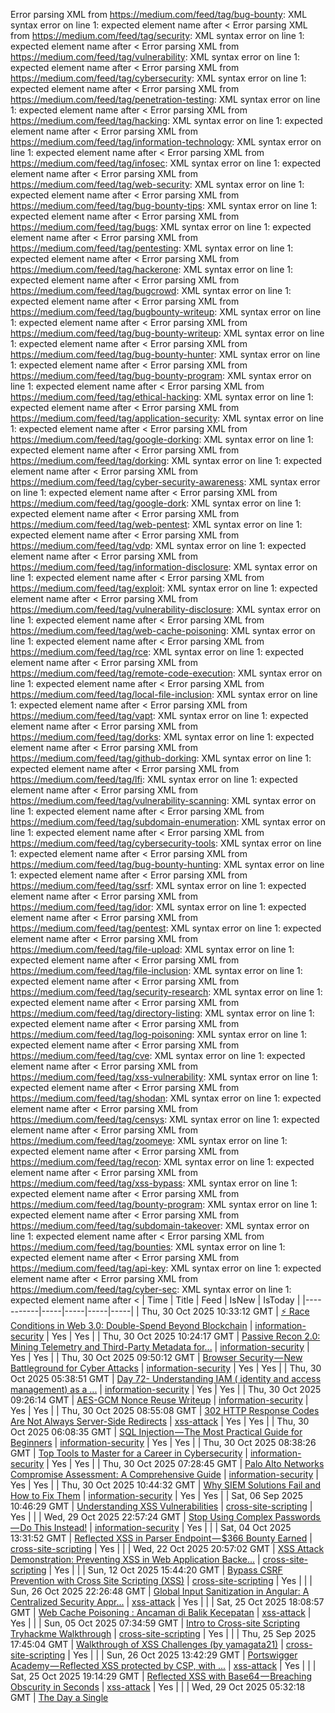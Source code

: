 Error parsing XML from https://medium.com/feed/tag/bug-bounty: XML syntax error on line 1: expected element name after <
Error parsing XML from https://medium.com/feed/tag/security: XML syntax error on line 1: expected element name after <
Error parsing XML from https://medium.com/feed/tag/vulnerability: XML syntax error on line 1: expected element name after <
Error parsing XML from https://medium.com/feed/tag/cybersecurity: XML syntax error on line 1: expected element name after <
Error parsing XML from https://medium.com/feed/tag/penetration-testing: XML syntax error on line 1: expected element name after <
Error parsing XML from https://medium.com/feed/tag/hacking: XML syntax error on line 1: expected element name after <
Error parsing XML from https://medium.com/feed/tag/information-technology: XML syntax error on line 1: expected element name after <
Error parsing XML from https://medium.com/feed/tag/infosec: XML syntax error on line 1: expected element name after <
Error parsing XML from https://medium.com/feed/tag/web-security: XML syntax error on line 1: expected element name after <
Error parsing XML from https://medium.com/feed/tag/bug-bounty-tips: XML syntax error on line 1: expected element name after <
Error parsing XML from https://medium.com/feed/tag/bugs: XML syntax error on line 1: expected element name after <
Error parsing XML from https://medium.com/feed/tag/pentesting: XML syntax error on line 1: expected element name after <
Error parsing XML from https://medium.com/feed/tag/hackerone: XML syntax error on line 1: expected element name after <
Error parsing XML from https://medium.com/feed/tag/bugcrowd: XML syntax error on line 1: expected element name after <
Error parsing XML from https://medium.com/feed/tag/bugbounty-writeup: XML syntax error on line 1: expected element name after <
Error parsing XML from https://medium.com/feed/tag/bug-bounty-writeup: XML syntax error on line 1: expected element name after <
Error parsing XML from https://medium.com/feed/tag/bug-bounty-hunter: XML syntax error on line 1: expected element name after <
Error parsing XML from https://medium.com/feed/tag/bug-bounty-program: XML syntax error on line 1: expected element name after <
Error parsing XML from https://medium.com/feed/tag/ethical-hacking: XML syntax error on line 1: expected element name after <
Error parsing XML from https://medium.com/feed/tag/application-security: XML syntax error on line 1: expected element name after <
Error parsing XML from https://medium.com/feed/tag/google-dorking: XML syntax error on line 1: expected element name after <
Error parsing XML from https://medium.com/feed/tag/dorking: XML syntax error on line 1: expected element name after <
Error parsing XML from https://medium.com/feed/tag/cyber-security-awareness: XML syntax error on line 1: expected element name after <
Error parsing XML from https://medium.com/feed/tag/google-dork: XML syntax error on line 1: expected element name after <
Error parsing XML from https://medium.com/feed/tag/web-pentest: XML syntax error on line 1: expected element name after <
Error parsing XML from https://medium.com/feed/tag/vdp: XML syntax error on line 1: expected element name after <
Error parsing XML from https://medium.com/feed/tag/information-disclosure: XML syntax error on line 1: expected element name after <
Error parsing XML from https://medium.com/feed/tag/exploit: XML syntax error on line 1: expected element name after <
Error parsing XML from https://medium.com/feed/tag/vulnerability-disclosure: XML syntax error on line 1: expected element name after <
Error parsing XML from https://medium.com/feed/tag/web-cache-poisoning: XML syntax error on line 1: expected element name after <
Error parsing XML from https://medium.com/feed/tag/rce: XML syntax error on line 1: expected element name after <
Error parsing XML from https://medium.com/feed/tag/remote-code-execution: XML syntax error on line 1: expected element name after <
Error parsing XML from https://medium.com/feed/tag/local-file-inclusion: XML syntax error on line 1: expected element name after <
Error parsing XML from https://medium.com/feed/tag/vapt: XML syntax error on line 1: expected element name after <
Error parsing XML from https://medium.com/feed/tag/dorks: XML syntax error on line 1: expected element name after <
Error parsing XML from https://medium.com/feed/tag/github-dorking: XML syntax error on line 1: expected element name after <
Error parsing XML from https://medium.com/feed/tag/lfi: XML syntax error on line 1: expected element name after <
Error parsing XML from https://medium.com/feed/tag/vulnerability-scanning: XML syntax error on line 1: expected element name after <
Error parsing XML from https://medium.com/feed/tag/subdomain-enumeration: XML syntax error on line 1: expected element name after <
Error parsing XML from https://medium.com/feed/tag/cybersecurity-tools: XML syntax error on line 1: expected element name after <
Error parsing XML from https://medium.com/feed/tag/bug-bounty-hunting: XML syntax error on line 1: expected element name after <
Error parsing XML from https://medium.com/feed/tag/ssrf: XML syntax error on line 1: expected element name after <
Error parsing XML from https://medium.com/feed/tag/idor: XML syntax error on line 1: expected element name after <
Error parsing XML from https://medium.com/feed/tag/pentest: XML syntax error on line 1: expected element name after <
Error parsing XML from https://medium.com/feed/tag/file-upload: XML syntax error on line 1: expected element name after <
Error parsing XML from https://medium.com/feed/tag/file-inclusion: XML syntax error on line 1: expected element name after <
Error parsing XML from https://medium.com/feed/tag/security-research: XML syntax error on line 1: expected element name after <
Error parsing XML from https://medium.com/feed/tag/directory-listing: XML syntax error on line 1: expected element name after <
Error parsing XML from https://medium.com/feed/tag/log-poisoning: XML syntax error on line 1: expected element name after <
Error parsing XML from https://medium.com/feed/tag/cve: XML syntax error on line 1: expected element name after <
Error parsing XML from https://medium.com/feed/tag/xss-vulnerability: XML syntax error on line 1: expected element name after <
Error parsing XML from https://medium.com/feed/tag/shodan: XML syntax error on line 1: expected element name after <
Error parsing XML from https://medium.com/feed/tag/censys: XML syntax error on line 1: expected element name after <
Error parsing XML from https://medium.com/feed/tag/zoomeye: XML syntax error on line 1: expected element name after <
Error parsing XML from https://medium.com/feed/tag/recon: XML syntax error on line 1: expected element name after <
Error parsing XML from https://medium.com/feed/tag/xss-bypass: XML syntax error on line 1: expected element name after <
Error parsing XML from https://medium.com/feed/tag/bounty-program: XML syntax error on line 1: expected element name after <
Error parsing XML from https://medium.com/feed/tag/subdomain-takeover: XML syntax error on line 1: expected element name after <
Error parsing XML from https://medium.com/feed/tag/bounties: XML syntax error on line 1: expected element name after <
Error parsing XML from https://medium.com/feed/tag/api-key: XML syntax error on line 1: expected element name after <
Error parsing XML from https://medium.com/feed/tag/cyber-sec: XML syntax error on line 1: expected element name after <
| Time | Title | Feed | IsNew | IsToday |
|-----------|-----|-----|-----|-----|
| Thu, 30 Oct 2025 10:33:12 GMT | [⚡ Race Conditions in Web 3.0: Double-Spend Beyond Blockchain](https://freedium.cfd/https://medium.com/p/5be1b0df6dd4) | [information-security](https://medium.com/feed/tag/information-security) | Yes | Yes |
| Thu, 30 Oct 2025 10:24:17 GMT | [ Passive Recon 2.0: Mining Telemetry and Third-Party Metadata for...](https://freedium.cfd/https://medium.com/p/5e92cc76b7fe) | [information-security](https://medium.com/feed/tag/information-security) | Yes | Yes |
| Thu, 30 Oct 2025 09:50:12 GMT | [Browser Security — New Battleground for Cyber Attacks](https://freedium.cfd/https://medium.com/p/45acde7a337d) | [information-security](https://medium.com/feed/tag/information-security) | Yes | Yes |
| Thu, 30 Oct 2025 05:38:51 GMT | [Day 72- Understanding IAM ( identity and access management) as a ...](https://freedium.cfd/https://medium.com/p/450fe3f0c7f5) | [information-security](https://medium.com/feed/tag/information-security) | Yes | Yes |
| Thu, 30 Oct 2025 09:26:14 GMT | [AES-GCM Nonce Reuse Writeup](https://freedium.cfd/https://medium.com/p/7d5a92b599cb) | [information-security](https://medium.com/feed/tag/information-security) | Yes | Yes |
| Thu, 30 Oct 2025 08:55:08 GMT | [302 HTTP Response Codes Are Not Always Server-Side Redirects](https://freedium.cfd/https://medium.com/p/dc8d0851596f) | [xss-attack](https://medium.com/feed/tag/xss-attack) | Yes | Yes |
| Thu, 30 Oct 2025 06:08:35 GMT | [SQL Injection — The Most Practical Guide for Beginners](https://freedium.cfd/https://medium.com/p/e9d2ce946a49) | [information-security](https://medium.com/feed/tag/information-security) | Yes | Yes |
| Thu, 30 Oct 2025 08:38:26 GMT | [Top Tools to Master for a Career in Cybersecurity](https://freedium.cfd/https://medium.com/p/2483f48b1668) | [information-security](https://medium.com/feed/tag/information-security) | Yes | Yes |
| Thu, 30 Oct 2025 07:28:45 GMT | [Palo Alto Networks Compromise Assessment: A Comprehensive Guide](https://freedium.cfd/https://medium.com/p/384d3c73134a) | [information-security](https://medium.com/feed/tag/information-security) | Yes | Yes |
| Thu, 30 Oct 2025 10:44:32 GMT | [Why SIEM Solutions Fail and How to Fix Them](https://freedium.cfd/https://medium.com/p/8ddd8499eb73) | [information-security](https://medium.com/feed/tag/information-security) | Yes | Yes |
| Sat, 06 Sep 2025 10:46:29 GMT | [Understanding XSS Vulnerabilities](https://freedium.cfd/https://medium.com/p/8ddc5aadeb37) | [cross-site-scripting](https://medium.com/feed/tag/cross-site-scripting) | Yes |  |
| Wed, 29 Oct 2025 22:57:24 GMT | [Stop Using Complex Passwords — Do This Instead!](https://freedium.cfd/https://medium.com/p/d0d685fa7a9a) | [information-security](https://medium.com/feed/tag/information-security) | Yes |  |
| Sat, 04 Oct 2025 13:31:52 GMT | [Reflected XSS in Parser Endpoint — $366 Bounty Earned](https://freedium.cfd/https://medium.com/p/28ca95251ab2) | [cross-site-scripting](https://medium.com/feed/tag/cross-site-scripting) | Yes |  |
| Wed, 22 Oct 2025 20:57:02 GMT | [XSS Attack Demonstration: Preventing XSS in Web Application Backe...](https://freedium.cfd/https://medium.com/p/b0da08a1ef98) | [cross-site-scripting](https://medium.com/feed/tag/cross-site-scripting) | Yes |  |
| Sun, 12 Oct 2025 15:44:20 GMT | [Bypass CSRF Prevention with Cross Site Scripting (XSS)](https://freedium.cfd/https://medium.com/p/040162938477) | [cross-site-scripting](https://medium.com/feed/tag/cross-site-scripting) | Yes |  |
| Sun, 26 Oct 2025 22:26:48 GMT | [Global Input Sanitization in Angular: A Centralized Security Appr...](https://freedium.cfd/https://medium.com/p/1902cfdfcc65) | [xss-attack](https://medium.com/feed/tag/xss-attack) | Yes |  |
| Sat, 25 Oct 2025 18:08:57 GMT | [Web Cache Poisoning : Ancaman di Balik Kecepatan](https://freedium.cfd/https://medium.com/p/67da01a9a8f4) | [xss-attack](https://medium.com/feed/tag/xss-attack) | Yes |  |
| Sun, 05 Oct 2025 07:34:59 GMT | [Intro to Cross-site Scripting Tryhackme Walkthrough](https://freedium.cfd/https://medium.com/p/88cf18ca2a99) | [cross-site-scripting](https://medium.com/feed/tag/cross-site-scripting) | Yes |  |
| Thu, 25 Sep 2025 17:45:04 GMT | [Walkthrough of XSS Challenges (by yamagata21)](https://freedium.cfd/https://medium.com/p/6e43c388235f) | [cross-site-scripting](https://medium.com/feed/tag/cross-site-scripting) | Yes |  |
| Sun, 26 Oct 2025 13:42:29 GMT | [Portswigger Academy — Reflected XSS protected by CSP, with ...](https://freedium.cfd/https://medium.com/p/5954a67dbdea) | [xss-attack](https://medium.com/feed/tag/xss-attack) | Yes |  |
| Sat, 25 Oct 2025 19:14:29 GMT | [Reflected XSS with Base64 — Breaching Obscurity in Seconds](https://freedium.cfd/https://medium.com/p/38e3ca07b085) | [xss-attack](https://medium.com/feed/tag/xss-attack) | Yes |  |
| Wed, 29 Oct 2025 05:32:18 GMT | [The Day a Single <script> Tag Crashed My React App](https://freedium.cfd/https://medium.com/p/f6c7d7d91fa5) | [xss-attack](https://medium.com/feed/tag/xss-attack) | Yes |  |
| Tue, 30 Sep 2025 17:32:43 GMT | [XSS Attacks: Understanding and Preventing Cross-Site Scripting](https://freedium.cfd/https://medium.com/p/cf2a2027bc59) | [cross-site-scripting](https://medium.com/feed/tag/cross-site-scripting) | Yes |  |
| Tue, 23 Sep 2025 05:35:22 GMT | [Protecting against cross-site scripting with trusted types](https://freedium.cfd/https://medium.com/p/94f0b3c32129) | [cross-site-scripting](https://medium.com/feed/tag/cross-site-scripting) | Yes |  |
| Wed, 08 Oct 2025 03:53:34 GMT | [Beyond alert(1): The Real-World Dangers of Cross-Site Scripting (...](https://freedium.cfd/https://medium.com/p/1fdbc0a8d956) | [cross-site-scripting](https://medium.com/feed/tag/cross-site-scripting) | Yes |  |
| Sun, 14 Sep 2025 18:14:51 GMT | [Understanding Cross-Site Scripting (XSS) Vulnerabilities](https://freedium.cfd/https://medium.com/p/5a49375867f1) | [cross-site-scripting](https://medium.com/feed/tag/cross-site-scripting) | Yes |  |
| Wed, 29 Oct 2025 14:28:41 GMT | [XSS Vulnerabilities: A Comprehensive TryHackMe Walkthrough](https://freedium.cfd/https://medium.com/p/ae1c58dd712c) | [xss-attack](https://medium.com/feed/tag/xss-attack) | Yes |  |
| Wed, 29 Oct 2025 05:55:09 GMT | [The Day I Broke Medium Email Content with Script Tag](https://freedium.cfd/https://medium.com/p/de7a11cad167) | [xss-attack](https://medium.com/feed/tag/xss-attack) | Yes |  |
| Tue, 28 Oct 2025 21:26:27 GMT | [How Bug Hunters Chain XSS Into Account Takeover in 2025](https://freedium.cfd/https://medium.com/p/525d67f07746) | [xss-attack](https://medium.com/feed/tag/xss-attack) | Yes |  |
